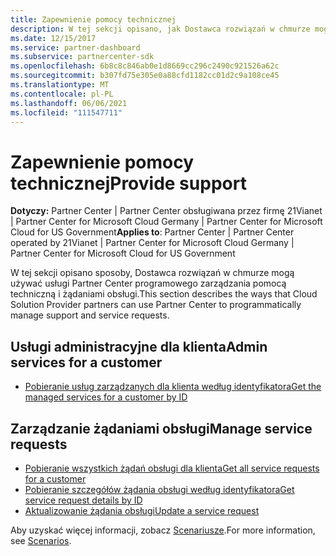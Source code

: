 ```yaml
---
title: Zapewnienie pomocy technicznej
description: W tej sekcji opisano, jak Dostawca rozwiązań w chmurze mogą używać usługi Partner Center programowego zarządzania pomocą techniczną i żądaniami obsługi.
ms.date: 12/15/2017
ms.service: partner-dashboard
ms.subservice: partnercenter-sdk
ms.openlocfilehash: 6b8c8c846ab0e1d8669cc296c2490c921526a62c
ms.sourcegitcommit: b307fd75e305e0a88cfd1182cc01d2c9a108ce45
ms.translationtype: MT
ms.contentlocale: pl-PL
ms.lasthandoff: 06/06/2021
ms.locfileid: "111547711"
---
```

# <a name="provide-support"></a><span data-ttu-id="11d44-103">Zapewnienie pomocy technicznej</span><span class="sxs-lookup"><span data-stu-id="11d44-103">Provide support</span></span>

<span data-ttu-id="11d44-104">**Dotyczy:** Partner Center | Partner Center obsługiwana przez firmę 21Vianet | Partner Center for Microsoft Cloud Germany | Partner Center for Microsoft Cloud for US Government</span><span class="sxs-lookup"><span data-stu-id="11d44-104">**Applies to**: Partner Center | Partner Center operated by 21Vianet | Partner Center for Microsoft Cloud Germany | Partner Center for Microsoft Cloud for US Government</span></span>

<span data-ttu-id="11d44-105">W tej sekcji opisano sposoby, Dostawca rozwiązań w chmurze mogą używać usługi Partner Center programowego zarządzania pomocą techniczną i żądaniami obsługi.</span><span class="sxs-lookup"><span data-stu-id="11d44-105">This section describes the ways that Cloud Solution Provider partners can use Partner Center to programmatically manage support and service requests.</span></span>

## <a name="admin-services-for-a-customer"></a><span data-ttu-id="11d44-106">Usługi administracyjne dla klienta</span><span class="sxs-lookup"><span data-stu-id="11d44-106">Admin services for a customer</span></span>

- [<span data-ttu-id="11d44-107">Pobieranie usług zarządzanych dla klienta według identyfikatora</span><span class="sxs-lookup"><span data-stu-id="11d44-107">Get the managed services for a customer by ID</span></span>](get-the-managed-services-for-a-customer-by-id.md)

## <a name="manage-service-requests"></a><span data-ttu-id="11d44-108">Zarządzanie żądaniami obsługi</span><span class="sxs-lookup"><span data-stu-id="11d44-108">Manage service requests</span></span>

- [<span data-ttu-id="11d44-109">Pobieranie wszystkich żądań obsługi dla klienta</span><span class="sxs-lookup"><span data-stu-id="11d44-109">Get all service requests for a customer</span></span>](get-all-service-requests-for-a-customer.md)
- [<span data-ttu-id="11d44-110">Pobieranie szczegółów żądania obsługi według identyfikatora</span><span class="sxs-lookup"><span data-stu-id="11d44-110">Get service request details by ID</span></span>](get-service-request-details-by-id.md)
- [<span data-ttu-id="11d44-111">Aktualizowanie żądania obsługi</span><span class="sxs-lookup"><span data-stu-id="11d44-111">Update a service request</span></span>](update-a-service-request.md)

<span data-ttu-id="11d44-112">Aby uzyskać więcej informacji, zobacz [Scenariusze](scenarios.md).</span><span class="sxs-lookup"><span data-stu-id="11d44-112">For more information, see [Scenarios](scenarios.md).</span></span>
